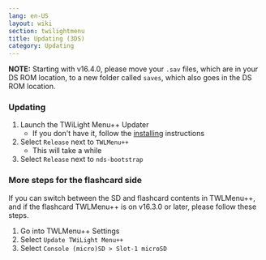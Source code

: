 ```yaml
---
lang: en-US
layout: wiki
section: twilightmenu
title: Updating (3DS)
category: Updating
---
```

**NOTE:** Starting with v16.4.0, please move your `.sav` files, which are in your DS ROM location, to a new folder called `saves`, which also goes in the DS ROM location.

### Updating
1. Launch the TWiLight Menu++ Updater
   - If you don't have it, follow the [installing](installing-%7C-3ds) instructions
1. Select `Release` next to `TWLMenu++`
   - This will take a while
1. Select `Release` next to `nds-bootstrap`

### More steps for the flashcard side

If you can switch between the SD and flashcard contents in TWLMenu++, and if the flashcard TWLMenu++ is on v16.3.0 or later, please follow these steps.

1. Go into TWLMenu++ Settings
1. Select `Update TWiLight Menu++`
1. Select `Console (micro)SD > Slot-1 microSD`
